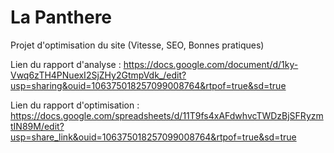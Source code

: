 # La Panthere

Projet d'optimisation du site (Vitesse, SEO, Bonnes pratiques)

Lien du rapport d'analyse : https://docs.google.com/document/d/1ky-Vwq6zTH4PNuexI2SjZHy2GtmpVdk_/edit?usp=sharing&ouid=106375018257099008764&rtpof=true&sd=true

Lien du rapport d'optimisation : https://docs.google.com/spreadsheets/d/11T9fs4xAFdwhvcTWDzBjSFRyzmtIN89M/edit?usp=share_link&ouid=106375018257099008764&rtpof=true&sd=true
